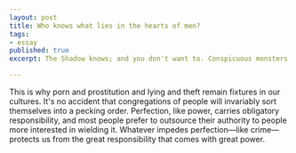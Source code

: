 ```yaml
---
layout: post
title: Who knows what lies in the hearts of men?
tags:
- essay
published: true
excerpt: The Shadow knows; and you don't want to. Conspicuous monsters aren't monsters. They're neighbors. This is why we still delight in dirty jokes; we all know their subtext, and can often predict their punchlines. We need these contexts, these distorting frames of awareness, to make sense of the world. We know we won't achieve parity of understanding and reality; our hypotheses will always need refinement. We accept that all our knowledge is approximation, and *need* it to be so.

---
```


<!-- The Shadow knows; and you don't want to. Conspicuous monsters aren't monsters. They're neighbors. This is why we still delight in dirty jokes; we all know their subtext, and can often predict their punchlines. We need these contexts, these distorting frames of awareness, to make sense of the world. We know we won't achieve parity of understanding and reality; our hypotheses will always need refinement. We accept that all our knowledge is approximation, and *need* it to be so. -->

This is why porn and prostitution and lying and theft remain fixtures in our cultures. It's no accident that congregations of people will invariably sort themselves into a pecking order. Perfection, like power, carries obligatory responsibility, and most people prefer to outsource their authority to people more interested in wielding it. Whatever impedes perfection&mdash;like crime&mdash;protects us from the great responsibility that comes with great power.
